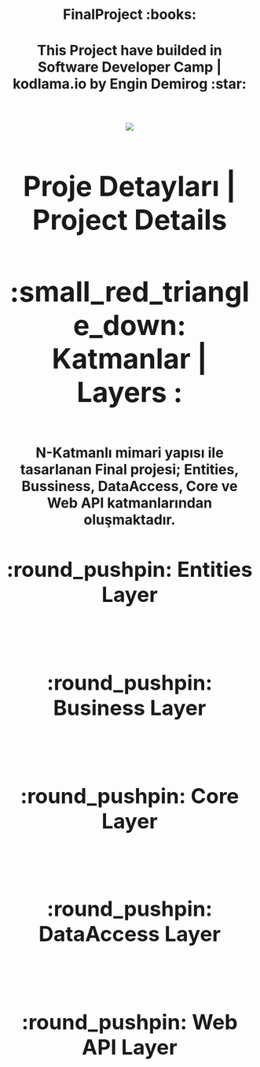 

<h1 align="center">  FinalProject :books: <h1 align="center"> 
  
<div align="center"> <strong> This Project have builded in Software Developer Camp | kodlama.io by Engin Demirog :star: <strong> <br> </div> 

<br /> 
<p align="center"> <img src="https://github.com/TGulsen/MyDictionary/blob/master/online-courses-computer-programming%20(1).jpg)">   </p>

<h1 align="center"> Proje Detayları | Project Details  </h1>
<h1 > :small_red_triangle_down: Katmanlar | Layers : <br> </h1> <br>
N-Katmanlı mimari yapısı ile tasarlanan Final projesi; Entities, Bussiness, DataAccess, Core ve Web API katmanlarından oluşmaktadır.

<h2 >  :round_pushpin: Entities Layer <br> </h2> <br> 

<h2 >  :round_pushpin: Business Layer <br> </h2> <br> 

<h2 >  :round_pushpin: Core Layer <br> </h2> <br> 

<h2 >  :round_pushpin: DataAccess Layer <br> </h2> <br> 

<h2 >  :round_pushpin: Web API Layer <br> </h2> <br> 

